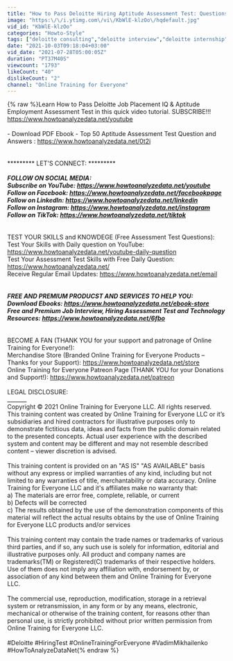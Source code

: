 ```yaml
---
title: "How to Pass Deloitte Hiring Aptitude Assessment Test: Questions and Answers"
image: "https:\/\/i.ytimg.com\/vi\/KbWlE-klzOo\/hqdefault.jpg"
vid_id: "KbWlE-klzOo"
categories: "Howto-Style"
tags: ["deloitte consulting","deloitte interview","deloitte internship"]
date: "2021-10-03T09:18:04+03:00"
vid_date: "2021-07-28T05:00:05Z"
duration: "PT37M40S"
viewcount: "1793"
likeCount: "40"
dislikeCount: "2"
channel: "Online Training for Everyone"
---
```

{% raw %}Learn How to Pass Deloitte Job Placement IQ &amp; Aptitude Employment Assessment Test in this quick video tutorial. SUBSCRIBE!!! <a rel="nofollow" target="blank" href="https://www.howtoanalyzedata.net/youtube">https://www.howtoanalyzedata.net/youtube</a><br /><br />- Download PDF Ebook - Top 50 Aptitude Assessment Test Question and Answers : <a rel="nofollow" target="blank" href="https://www.howtoanalyzedata.net/0t2i">https://www.howtoanalyzedata.net/0t2i</a><br /><br /><br />********* LET'S CONNECT: *********<br />_______<br />FOLLOW ON SOCIAL MEDIA:<br />Subscribe on YouTube: <a rel="nofollow" target="blank" href="https://www.howtoanalyzedata.net/youtube">https://www.howtoanalyzedata.net/youtube</a> <br />Follow on Facebook: <a rel="nofollow" target="blank" href="https://www.howtoanalyzedata.net/facebookpage">https://www.howtoanalyzedata.net/facebookpage</a><br />Follow on LinkedIn: <a rel="nofollow" target="blank" href="https://www.howtoanalyzedata.net/linkedin">https://www.howtoanalyzedata.net/linkedin</a><br />Follow on Instagram: <a rel="nofollow" target="blank" href="https://www.howtoanalyzedata.net/instagram">https://www.howtoanalyzedata.net/instagram</a><br />Follow on TikTok: <a rel="nofollow" target="blank" href="https://www.howtoanalyzedata.net/tiktok">https://www.howtoanalyzedata.net/tiktok</a><br /><br />_______<br />TEST YOUR SKILLS and KNOWDEGE (Free Assessment Test Questions):<br />Test Your Skills with Daily question on YouTube:  <a rel="nofollow" target="blank" href="https://www.howtoanalyzedata.net/youtube-daily-question">https://www.howtoanalyzedata.net/youtube-daily-question</a><br />Test Your Assessment Test Skills with Free Daily Question: <a rel="nofollow" target="blank" href="https://www.howtoanalyzedata.net/">https://www.howtoanalyzedata.net/</a>  <br />Receive Regular Email Updates: <a rel="nofollow" target="blank" href="https://www.howtoanalyzedata.net/email">https://www.howtoanalyzedata.net/email</a> <br /><br />_______<br />FREE AND PREMIUM PRODUCST AND SERVICES TO HELP YOU:<br />Download Ebooks:  <a rel="nofollow" target="blank" href="https://www.howtoanalyzedata.net/ebook-store">https://www.howtoanalyzedata.net/ebook-store</a> <br />Free  and  Premium Job Interview, Hiring Assessment Test and Technology Resources: <a rel="nofollow" target="blank" href="https://www.howtoanalyzedata.net/6fbo">https://www.howtoanalyzedata.net/6fbo</a> <br /><br />_______<br />BECOME A FAN (THANK YOU for your support and patronage of Online Training for Everyone!):<br />Merchandise Store (Branded Online Training for Everyone Products – Thanks for your Support): <a rel="nofollow" target="blank" href="https://www.howtoanalyzedata.net/store">https://www.howtoanalyzedata.net/store</a>  <br />Online Training for Everyone Patreon Page (THANK YOU for your Donations and Support!): <a rel="nofollow" target="blank" href="https://www.howtoanalyzedata.net/patreon">https://www.howtoanalyzedata.net/patreon</a> <br /><br />LEGAL DISCLOSURE:<br />_______<br />Copyright © 2021 Online Training for Everyone LLC. All rights reserved. <br />This training content was created by Online Training for Everyone LLC or it’s subsidiaries and hired contractors for illustrative purposes only to demonstrate fictitious data, ideas and facts from the public domain related to the presented concepts. Actual user experience with the described system and content may be different and may not resemble described content – viewer discretion is advised.<br /><br />This training content is provided on an &quot;AS IS&quot; &quot;AS AVAILABLE&quot; basis without any express or implied warranties of any kind, including but not limited to any warranties of title, merchantability or data accuracy. Online Training for Everyone LLC and it's affiliates make no warranty that:<br />a) The materials are error free, complete, reliable, or current<br />b) Defects will be corrected<br />c) The results obtained by the use of the demonstration components of this material will reflect the actual results obtains by the use of Online Training for Everyone LLC products and/or services<br /><br />This training content may contain the trade names or trademarks of various third parties, and if so, any such use is solely for information, editorial and illustrative purposes only. All product and company names are trademarks(TM) or Registered(C) trademarks of their respective holders. Use of them does not imply any affiliation with, endorsement by, or association of any kind between them and Online Training for Everyone LLC.<br /><br />The commercial use, reproduction, modification, storage in a retrieval system or retransmission, in any form or by any means, electronic, mechanical or otherwise of the training content, for reasons other than personal use, is strictly prohibited without prior written permission from Online Training for Everyone LLC.<br /><br />#Deloitte #HiringTest #OnlineTrainingForEveryone #VadimMikhailenko #HowToAnalyzeDataNet{% endraw %}
